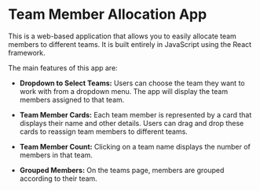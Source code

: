 # Team Member Allocation App
This is a web-based application that allows you to easily allocate team members to different teams. It is built entirely in JavaScript using the React framework.

The main features of this app are:

* **Dropdown to Select Teams:** Users can choose the team they want to work with from a dropdown menu. The app will display the team members assigned to that team.

* **Team Member Cards:** Each team member is represented by a card that displays their name and other details. Users can drag and drop these cards to reassign team members to different teams.

* **Team Member Count:** Clicking on a team name displays the number of members in that team.

* **Grouped Members:** On the teams page, members are grouped according to their team.
